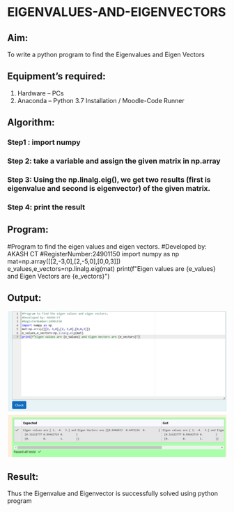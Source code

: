 # EIGENVALUES-AND-EIGENVECTORS
## Aim:
To write a python program to find the Eigenvalues and Eigen Vectors
## Equipment’s required:
1. 	Hardware – PCs
2. 	Anaconda – Python 3.7 Installation / Moodle-Code Runner
## Algorithm:
### Step1 : import numpy
### Step 2: take a variable and assign the given matrix in np.array
### Step 3: Using the np.linalg.eig(),  we get two results (first is eigenvalue and second is eigenvector) of the given matrix.
### Step 4: print the result

## Program:
#Program to find the eigen values and eigen vectors.
#Developed by: AKASH CT
#RegisterNumber:24901150
import numpy as np
mat=np.array([[2,-3,0],[2,-5,0],[0,0,3]])
e_values,e_vectors=np.linalg.eig(mat)
print(f"Eigen values are {e_values} and Eigen Vectors are {e_vectors}")

## Output:
![Output](<Screenshot 2024-10-28 141927.png>)
## Result:
Thus the Eigenvalue and Eigenvector is successfully solved using python program
